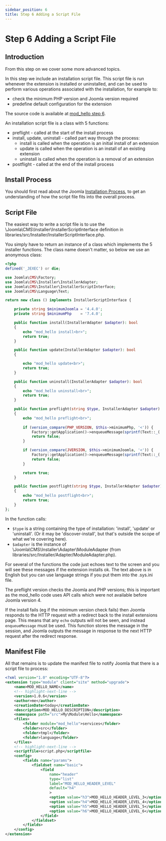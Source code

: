 ```yaml
---
sidebar_position: 6
title: Step 6 Adding a Script File
---
```


Step 6 Adding a Script File
===========================

## Introduction

From this step on we cover some more advanced topics.

In this step we include an installation script file. 
This script file is run whenever the extension is installed or uninstalled, and can be used to perform various operations associated with the installation, for example to:
- check the minimum PHP version and Joomla version required
- predefine default configuration for the extension

The source code is available at [mod_hello step 6](https://github.com/joomla/manual-examples/tree/main/module-tutorial/step6_script). 

An installation script file is a class with 5 functions: 
- preflight - called at the start of the install process
- install, update, uninstall - called part way through the process:
    - install is called when the operation is an initial install of an extension
    - update is called when the operation is an install of an existing extension
    - uninstall is called when the operation is a removal of an extension
- postflight - called at the end of the install process

## Install Process

You should first read about the Joomla [Installation Process](../../install-update/installation/install-process.md#installation-process), to get an understanding of how the script file fits into the overall process. 

## Script File

The easiest way to write a script file is to use the \Joomla\CMS\Installer\InstallerScriptInterface definition in libraries/src/Installer/InstallerScriptInterface.php.

You simply have to return an instance of a class which implements the 5 installer functions. The class name doesn't matter, so below we use an anonymous class:

```php title="script.php"
<?php
defined('_JEXEC') or die;

use Joomla\CMS\Factory;
use Joomla\CMS\Installer\InstallerAdapter;
use Joomla\CMS\Installer\InstallerScriptInterface;
use Joomla\CMS\Language\Text;

return new class () implements InstallerScriptInterface {

    private string $minimumJoomla = '4.4.0';
    private string $minimumPhp    = '7.4.0';

    public function install(InstallerAdapter $adapter): bool
    {
        echo "mod_hello install<br>";
        return true;
    }

    public function update(InstallerAdapter $adapter): bool
    {

        echo "mod_hello update<br>";
        return true;
    }

    public function uninstall(InstallerAdapter $adapter): bool
    {
        echo "mod_hello uninstall<br>";
        return true;
    }

    public function preflight(string $type, InstallerAdapter $adapter): bool
    {
        echo "mod_hello preflight<br>";
        
        if (version_compare(PHP_VERSION, $this->minimumPhp, '<')) {
            Factory::getApplication()->enqueueMessage(sprintf(Text::_('JLIB_INSTALLER_MINIMUM_PHP'), $this->minimumPhp), 'error');
            return false;
        }

        if (version_compare(JVERSION, $this->minimumJoomla, '<')) {
            Factory::getApplication()->enqueueMessage(sprintf(Text::_('JLIB_INSTALLER_MINIMUM_JOOMLA'), $this->minimumJoomla), 'error');
            return false;
        }

        return true;
    }

    public function postflight(string $type, InstallerAdapter $adapter): bool
    {
        echo "mod_hello postflight<br>";
        return true;
    }
};
```

In the function calls:
- `$type` is a string containing the type of installation: 'install', 'update' or 'uninstall'. (Or it may be 'discover-install', but that's outside the scope of what we're covering here).
- `$adapter` is the instance of \Joomla\CMS\Installer\Adapter\ModuleAdapter (from libraries/src/Installer/Adapter/ModuleAdapter.php).

For several of the functions the code just echoes text to the screen and you will see these messages if the extension installs ok.
The text above is in English but you can use language strings if you put them into the .sys.ini file.

The preflight version checks the Joomla and PHP versions; this is important as the mod_hello code uses API calls which were not available before Joomla version 4. 

If the install fails (eg if the minimum version check fails) then Joomla responds to the HTTP request with a redirect back to the install extensions page. 
This means that any `echo` outputs will not be seen, and instead `enqueueMessage` must be used.
This function stores the message in the session, and Joomla outputs the message in response to the next HTTP request after the redirect response. 

## Manifest File

All that remains is to update the manifest file to notify Joomla that there is a script file to process:

```xml title="mod_hello/mod_hello.xml"
<?xml version="1.0" encoding="UTF-8"?>
<extension type="module" client="site" method="upgrade">
    <name>MOD_HELLO_NAME</name>
    <!-- highlight-next-line -->
    <version>1.0.6</version>
    <author>me</author>
    <creationDate>today</creationDate>
    <description>MOD_HELLO_DESCRIPTION</description>
    <namespace path="src">My\Module\Hello</namespace>
    <files>
        <folder module="mod_hello">services</folder>
        <folder>src</folder>
        <folder>tmpl</folder>
        <folder>language</folder>
    </files>
    <!-- highlight-next-line -->
    <scriptfile>script.php</scriptfile>
    <config>
        <fields name="params">
            <fieldset name="basic">
                <field
                    name="header"
                    type="list"
                    label="MOD_HELLO_HEADER_LEVEL"
                    default="h4"
                    >
                    <option value="h3">MOD_HELLO_HEADER_LEVEL_3</option>
                    <option value="h4">MOD_HELLO_HEADER_LEVEL_4</option>
                    <option value="h5">MOD_HELLO_HEADER_LEVEL_5</option>
                    <option value="h6">MOD_HELLO_HEADER_LEVEL_6</option>
                </field>
            </fieldset>
        </fields>
    </config>
</extension>
```